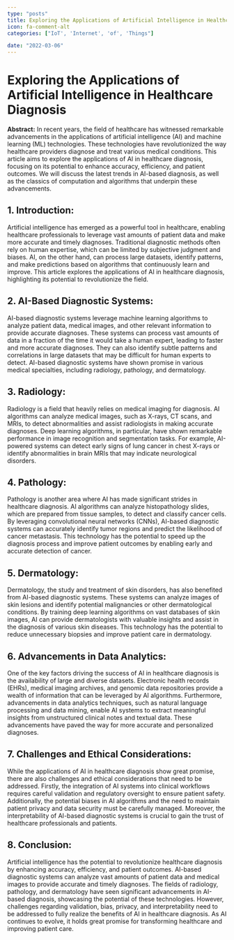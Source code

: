 ```yaml
---
type: "posts"
title: Exploring the Applications of Artificial Intelligence in Healthcare Diagnosis
icon: fa-comment-alt
categories: ["IoT', 'Internet', 'of', 'Things"]

date: "2022-03-06"
---
```




# Exploring the Applications of Artificial Intelligence in Healthcare Diagnosis

**Abstract:**
In recent years, the field of healthcare has witnessed remarkable advancements in the applications of artificial intelligence (AI) and machine learning (ML) technologies. These technologies have revolutionized the way healthcare providers diagnose and treat various medical conditions. This article aims to explore the applications of AI in healthcare diagnosis, focusing on its potential to enhance accuracy, efficiency, and patient outcomes. We will discuss the latest trends in AI-based diagnosis, as well as the classics of computation and algorithms that underpin these advancements.

## 1. Introduction:
Artificial intelligence has emerged as a powerful tool in healthcare, enabling healthcare professionals to leverage vast amounts of patient data and make more accurate and timely diagnoses. Traditional diagnostic methods often rely on human expertise, which can be limited by subjective judgment and biases. AI, on the other hand, can process large datasets, identify patterns, and make predictions based on algorithms that continuously learn and improve. This article explores the applications of AI in healthcare diagnosis, highlighting its potential to revolutionize the field.

## 2. AI-Based Diagnostic Systems:
AI-based diagnostic systems leverage machine learning algorithms to analyze patient data, medical images, and other relevant information to provide accurate diagnoses. These systems can process vast amounts of data in a fraction of the time it would take a human expert, leading to faster and more accurate diagnoses. They can also identify subtle patterns and correlations in large datasets that may be difficult for human experts to detect. AI-based diagnostic systems have shown promise in various medical specialties, including radiology, pathology, and dermatology.

## 3. Radiology:
Radiology is a field that heavily relies on medical imaging for diagnosis. AI algorithms can analyze medical images, such as X-rays, CT scans, and MRIs, to detect abnormalities and assist radiologists in making accurate diagnoses. Deep learning algorithms, in particular, have shown remarkable performance in image recognition and segmentation tasks. For example, AI-powered systems can detect early signs of lung cancer in chest X-rays or identify abnormalities in brain MRIs that may indicate neurological disorders.

## 4. Pathology:
Pathology is another area where AI has made significant strides in healthcare diagnosis. AI algorithms can analyze histopathology slides, which are prepared from tissue samples, to detect and classify cancer cells. By leveraging convolutional neural networks (CNNs), AI-based diagnostic systems can accurately identify tumor regions and predict the likelihood of cancer metastasis. This technology has the potential to speed up the diagnosis process and improve patient outcomes by enabling early and accurate detection of cancer.

## 5. Dermatology:
Dermatology, the study and treatment of skin disorders, has also benefited from AI-based diagnostic systems. These systems can analyze images of skin lesions and identify potential malignancies or other dermatological conditions. By training deep learning algorithms on vast databases of skin images, AI can provide dermatologists with valuable insights and assist in the diagnosis of various skin diseases. This technology has the potential to reduce unnecessary biopsies and improve patient care in dermatology.

## 6. Advancements in Data Analytics:
One of the key factors driving the success of AI in healthcare diagnosis is the availability of large and diverse datasets. Electronic health records (EHRs), medical imaging archives, and genomic data repositories provide a wealth of information that can be leveraged by AI algorithms. Furthermore, advancements in data analytics techniques, such as natural language processing and data mining, enable AI systems to extract meaningful insights from unstructured clinical notes and textual data. These advancements have paved the way for more accurate and personalized diagnoses.

## 7. Challenges and Ethical Considerations:
While the applications of AI in healthcare diagnosis show great promise, there are also challenges and ethical considerations that need to be addressed. Firstly, the integration of AI systems into clinical workflows requires careful validation and regulatory oversight to ensure patient safety. Additionally, the potential biases in AI algorithms and the need to maintain patient privacy and data security must be carefully managed. Moreover, the interpretability of AI-based diagnostic systems is crucial to gain the trust of healthcare professionals and patients.

## 8. Conclusion:
Artificial intelligence has the potential to revolutionize healthcare diagnosis by enhancing accuracy, efficiency, and patient outcomes. AI-based diagnostic systems can analyze vast amounts of patient data and medical images to provide accurate and timely diagnoses. The fields of radiology, pathology, and dermatology have seen significant advancements in AI-based diagnosis, showcasing the potential of these technologies. However, challenges regarding validation, bias, privacy, and interpretability need to be addressed to fully realize the benefits of AI in healthcare diagnosis. As AI continues to evolve, it holds great promise for transforming healthcare and improving patient care.